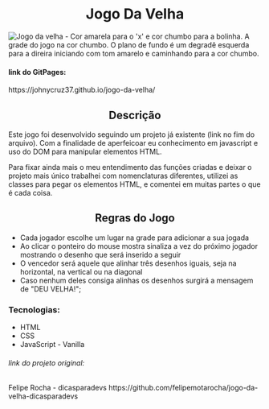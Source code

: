 <h1 align="center"> Jogo Da Velha </h1>

![Jogo da velha - Cor amarela para o 'x' e cor chumbo para a bolinha. 
                  A grade do jogo na cor chumbo. 
                  O plano de fundo é um degradê esquerda para a direira iniciando com tom amarelo e caminhando para a cor chumbo.
                  ](https://user-images.githubusercontent.com/102477755/173818476-a3096cd3-fa2a-4fcb-9f88-7d79145181fe.jpg)

<h4>link do GitPages:</h4>
https://johnycruz37.github.io/jogo-da-velha/
<h2 align="center"> Descrição </h2>
<p>Este jogo foi desenvolvido seguindo um projeto já existente (link no fim do arquivo). Com a finalidade de aperfeicoar eu conhecimento em javascript e uso do DOM para manipular elementos HTML.</p>
  <p> Para fixar ainda mais o meu entendimento das funções criadas e deixar o projeto mais único trabalhei com nomenclaturas diferentes, utilizei as classes para pegar os elementos HTML, e comentei em muitas partes o que é cada coisa. </p>
  
 <h2 align="center"> Regras do Jogo </h2>
 <ul>
  <li>Cada jogador escolhe um lugar na grade para adicionar a sua jogada</li>
  <li>Ao clicar o ponteiro do mouse mostra sinaliza a vez do próximo jogador mostrando o desenho que será inserido a seguir</li>
  <li>O vencedor será aquele que alinhar três desenhos iguais, seja na horizontal, na vertical ou na diagonal</li>
  <li>Caso nenhum deles consiga alinhas os desenhos surgirá a mensagem de "DEU VELHA!";
</ul>

<h3>Tecnologias:</h3>
<ul>
  <li>HTML</li>
  <li>CSS</li>
  <li>JavaScript - Vanilla </li>
  </ul>
  
<h6>link do projeto original:</h6>
  Felipe Rocha - dicasparadevs
  https://github.com/felipemotarocha/jogo-da-velha-dicasparadevs
